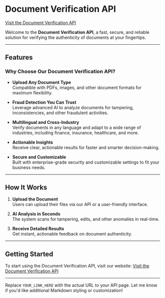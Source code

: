 # Document Verification API

[Visit the Document Verification API](YOUR_LINK_HERE)

Welcome to the **Document Verification API**, a fast, secure, and reliable solution for verifying the authenticity of documents at your fingertips.

---

## Features

### Why Choose Our Document Verification API?

- **Upload Any Document Type**  
  Compatible with PDFs, images, and other document formats for maximum flexibility.

- **Fraud Detection You Can Trust**  
  Leverage advanced AI to analyze documents for tampering, inconsistencies, and other fraudulent activities.

- **Multilingual and Cross-Industry**  
  Verify documents in any language and adapt to a wide range of industries, including finance, insurance, healthcare, and more.

- **Actionable Insights**  
  Receive clear, actionable results for faster and smarter decision-making.

- **Secure and Customizable**  
  Built with enterprise-grade security and customizable settings to fit your business needs.

---

## How It Works

1. **Upload the Document**  
   Users can upload their files via our API or a user-friendly interface.

2. **AI Analysis in Seconds**  
   The system scans for tampering, edits, and other anomalies in real-time.

3. **Receive Detailed Results**  
   Get instant, actionable feedback on document authenticity.

---

## Getting Started

To start using the Document Verification API, visit our website: [Visit the Document Verification API](YOUR_LINK_HERE)

---

Replace `YOUR_LINK_HERE` with the actual URL to your API page. Let me know if you'd like additional Markdown styling or customization!
